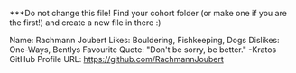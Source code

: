 ***Do not change this file! Find your cohort folder (or make one if you are the first!) and create a new file in there :)

Name: Rachmann Joubert
Likes: Bouldering, Fishkeeping, Dogs
Dislikes: One-Ways, Bentlys
Favourite Quote: "Don't be sorry, be better." -Kratos
GitHub Profile URL: https://github.com/RachmannJoubert
